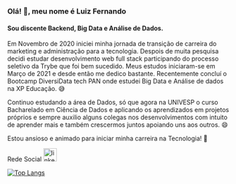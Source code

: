 ### Olá! 👋, meu nome é Luiz Fernando
#### Sou discente Backend, Big Data e Análise de Dados.


Em Novembro de 2020 iniciei minha jornada de transição de carreira do marketing e administração para a tecnologia.
Despois de muita pesquisa decidi estudar desenvolvimento web full stack participando do processo seletivo da Trybe que foi bem sucedido. Meus estudos iniciaram-se em Março de 2021 e desde então me dedico bastante. Recentemente concluí o Bootcamp DiversiData tech PAN onde estudei Big Data e Análise de dados na XP Educação. 😅

Continuo estudando a área de Dados, só que agora na UNIVESP o curso Bacharelado em Ciência de Dados e aplicando os aprendizados em projetos próprios e sempre auxilio alguns colegas nos desenvolvimentos com intuito de aprender mais e também crescermos juntos apoiando uns aos outros. 😄

Estou ansioso e animado para iniciar minha carreira na Tecnologia! 🤩


Rede Social
[<img src='https://cdn.icon-icons.com/icons2/99/PNG/512/linkedin_socialnetwork_17441.png' alt='linkedin' height='30'>](https://www.linkedin.com/in/nandorodrigues/)

[![Top Langs](https://github-readme-stats.vercel.app/api/top-langs/?username=nandovbr)](https://github.com/anuraghazra/github-readme-stats)
